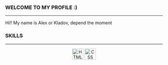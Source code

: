 ### WELCOME TO MY PROFILE :)
---------------------------------------------

Hi!! My name is Alex or Kladov, depend the moment


### SKILLS
---------------------------------------------
<p align=center>
<a href="https://developer.mozilla.org/en-US/docs/Glossary/HTML5" target="_blank" rel="noreferrer"><img src="https://raw.githubusercontent.com/danielcranney/readme-generator/main/public/icons/skills/html5-colored.svg" width="36" height="36" alt="HTML5" /></a>
<a href="https://developer.mozilla.org/en-US/docs/Glossary/CSS" target="_blanl" rel="noreferrer"><img src="https://imgs.search.brave.com/MDNGj47YMbe7kK2tMqJpjryWRLAzyduEQvyw4R4Izw/rs:fit:838:225:1/g:ce/aHR0cHM6Ly90c2U0/Lm1tLmJpbmcubmV0/L3RoP2lkPU9JUC5h/eUFZOWNaVEwyd3Bn/Rzd3Yl9zVmpRSGFF/TSZwaWQ9QXBp" width="36" height="36" alt="CSS"/></a>
 
</p>


